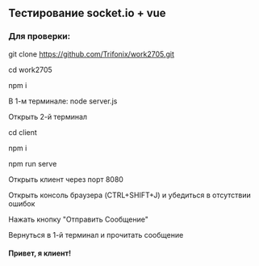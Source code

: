 ## Тестирование socket.io + vue

### Для проверки:

git clone https://github.com/Trifonix/work2705.git

cd work2705

npm i

В 1-м терминале: node server.js

Открыть 2-й терминал

cd client

npm i

npm run serve

Открыть клиент через порт 8080

Открыть консоль браузера (CTRL+SHIFT+J) и убедиться в отсутствии ошибок

Нажать кнопку "Отправить Сообщение"

Вернуться в 1-й терминал и прочитать сообщение

#### Привет, я клиент!